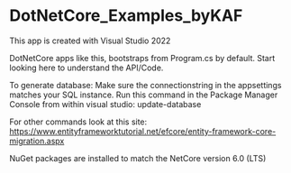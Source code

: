 # DotNetCore_Examples_byKAF
This app is created with Visual Studio 2022

DotNetCore apps like this, bootstraps from Program.cs by default.
Start looking here to understand the API/Code.

To generate database:
	Make sure the connectionstring in the appsettings matches your SQL instance.
	Run this command in the Package Manager Console from within visual studio: update-database

For other commands look at this site:
https://www.entityframeworktutorial.net/efcore/entity-framework-core-migration.aspx

NuGet packages are installed to match the NetCore version 6.0 (LTS)
